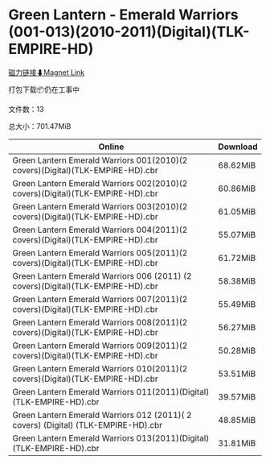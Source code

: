 # Green Lantern - Emerald Warriors (001-013)(2010-2011)(Digital)(TLK-EMPIRE-HD)

[磁力链接⬇Magnet Link](magnet:?xt=urn:btih:96a96e08692747e9961fe1c298e4fbe8d130b5f0&dn=Green%20Lantern%20-%20Emerald%20Warriors%20%28001-013%29%282010-2011%29%28Digital%29%28TLK-EMPIRE-HD%29)

打包下载📦仍在工事中

文件数：13

总大小：701.47MiB

Online | Download
--- | ---
Green Lantern Emerald Warriors 001(2010)(2 covers)(Digital)(TLK-EMPIRE-HD).cbr | 68.62MiB
Green Lantern Emerald Warriors 002(2010)(2 covers)(Digital)(TLK-EMPIRE-HD).cbr | 60.86MiB
Green Lantern Emerald Warriors 003(2010)(2 covers)(Digital)(TLK-EMPIRE-HD).cbr | 61.05MiB
Green Lantern Emerald Warriors 004(2011)(2 covers)(Digital)(TLK-EMPIRE-HD).cbr | 55.07MiB
Green Lantern Emerald Warriors 005(2011)(2 covers)(Digital)(TLK-EMPIRE-HD).cbr | 61.72MiB
Green Lantern Emerald Warriors 006 (2011) (2 covers)(Digital)(TLK-EMPIRE-HD).cbr | 58.38MiB
Green Lantern Emerald Warriors 007(2011)(2 covers)(Digital)(TLK-EMPIRE-HD).cbr | 55.49MiB
Green Lantern Emerald Warriors 008(2011)(2 covers)(Digital)(TLK-EMPIRE-HD).cbr | 56.27MiB
Green Lantern Emerald Warriors 009(2011)(2 covers)(Digital)(TLK-EMPIRE-HD).cbr | 50.28MiB
Green Lantern Emerald Warriors 010(2011)(2 covers)(Digital)(TLK-EMPIRE-HD).cbr | 53.51MiB
Green Lantern Emerald Warriors 011(2011)(Digital)(TLK-EMPIRE-HD).cbr | 39.57MiB
Green Lantern Emerald Warriors 012 (2011)( 2 covers) (Digital) (TLK-EMPIRE-HD).cbr | 48.85MiB
Green Lantern Emerald Warriors 013(2011)(Digital)(TLK-EMPIRE-HD).cbr | 31.81MiB